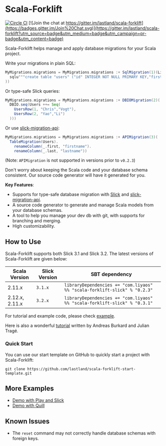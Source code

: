 # Scala-Forklift

[![Circle CI](https://circleci.com/gh/lastland/scala-forklift.svg?style=shield)](https://circleci.com/gh/lastland/scala-forklift)
[![Join the chat at https://gitter.im/lastland/scala-forklift](https://badges.gitter.im/Join%20Chat.svg)](https://gitter.im/lastland/scala-forklift?utm_source=badge&utm_medium=badge&utm_campaign=pr-badge&utm_content=badge)

Scala-Forklift helps manage and apply database migrations for your Scala project.

Write your migrations in plain SQL:

```scala
MyMigrations.migrations = MyMigrations.migrations :+ SqlMigration(1)(List(
  sqlu"""create table "users" ("id" INTEGER NOT NULL PRIMARY KEY,"first" VARCHAR NOT NULL,"last" VARCHAR NOT NULL)"""
))
```

Or type-safe Slick queries:

``` scala
MyMigrations.migrations = MyMigrations.migrations :+ DBIOMigration(2)(
  DBIO.seq(Users ++= Seq(
    UsersRow(1, "Chris","Vogt"),
    UsersRow(2, "Yao","Li")
  )))
```

Or use [slick-migration-api](https://github.com/nafg/slick-migration-api):

``` scala
MyMigrations.migrations = MyMigrations.migrations :+ APIMigration(3)(
  TableMigration(Users).
    renameColumn(_.first, "firstname").
    renameColumn(_.last, "lastname"))
```

(Note: `APIMigration` is not supported in versions prior to `v0.2.3`)

Don't worry about keeping the Scala code and your database schema consistent. Our source code generator will have it generated for you.

**Key Features**:

- Supports for type-safe database migration with [Slick](https://github.com/slick/slick) and [slick-migration-api](https://github.com/nafg/slick-migration-api).
- A source code generator to generate and manage Scala models from your database schemas.
- A tool to help you manage your dev db with git, with supports for branching and merging.
- High customizability.


## How to Use

Scala-Forklift supports both Slick 3.1 and Slick 3.2. The latest versions of Scala-Forklift are given below:

| Scala Version  | Slick Version | SBT dependency |
|----------------|---------------|----------------|
| 2.11.x         | `3.1.x`       | `libraryDependencies += "com.liyaos" %% "scala-forklift-slick" % "0.2.3"` |
| 2.12.x, 2.11.x | `3.2.x`       | `libraryDependencies += "com.liyaos" %% "scala-forklift-slick" % "0.3.1"` |

For tutorial and example code, please check [example](/example).

Here is also a wonderful [tutorial](http://blog.novatec-gmbh.de/database-migration-slick-scala-forklift/) written by Andreas Burkard and Julian Tragé.

### Quick Start

You can use our start template on GitHub to quickly start a project with Scala-Forklift:

``` shell
git clone https://github.com/lastland/scala-forklift-start-template.git
```

## More Examples

- [Demo with Play and Slick](https://github.com/lastland/play-slick-forklift-example)
- [Demo with Quill](https://github.com/lastland/scala-forklift-quill)

## Known Issues

- The `reset` command may not correctly handle database schemas with foreign keys.
